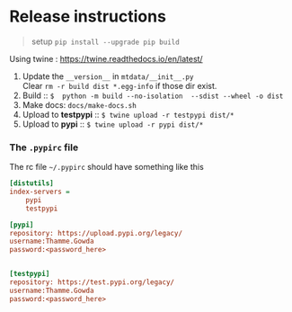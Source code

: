 # Release instructions 

> setup `pip install --upgrade pip build`

Using twine : https://twine.readthedocs.io/en/latest/ 

1. Update the `__version__` in `mtdata/__init__.py`  
   Clear `rm -r build dist *.egg-info`   if those dir exist.
2. Build :: `$  python -m build --no-isolation  --sdist --wheel -o dist `   
3.  Make docs: `docs/make-docs.sh`
4. Upload to **testpypi** ::  `$ twine upload -r testpypi dist/*`
5. Upload to **pypi** ::  `$ twine upload -r pypi dist/*`


### The `.pypirc` file

The rc file `~/.pypirc` should have something like this 
```ini
[distutils]
index-servers =
    pypi
    testpypi

[pypi]
repository: https://upload.pypi.org/legacy/
username:Thamme.Gowda
password:<password_here>


[testpypi]
repository: https://test.pypi.org/legacy/
username:Thamme.Gowda
password:<password_here>
```